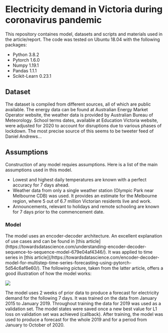 <h1> Electricity demand in Victoria during coronavirus pandemic </h1>

This repository containes model, datasets and scripts and materials used in the article/report. The code was tested on Ubuntu 18.04 with the following packages:

* Python 3.8.2
* Pytorch 1.6.0 
* Numpy 1.19.1
* Pandas  1.1.1
* Scikit-Learn 0.23.1

<h2>Dataset</h2>
The dataset is compiled from different sources, all of which are public available. The energy data can be found at Australian Energy Market Operator website, the weather data is provided by Australian Bureau of Meteorology. School terms dates, available at Education Victoria website, were adjusted for 2020 to account for disruptions due to various phases of lockdown. The most precise source of this seems to be tweeter feed of Daniel Andrews...

<h2>Assumptions</h2>
Construction of any model requies assumptions. Here is a list of the main assumptions used in this model.

* Lowest and highest daily temperatures are known with a perfect accuracy for 7 days ahead.
* Weather data from only a single weather station (Olympic Park near Melbourne CDB) was used. It provides an estimate for the Melbourne region, where 5 out of 6.7 million Victorian residents live and work.
* Announcements, relevant to holidays and remote schooling are known for 7 days prior to the commencement date.

<h3> Model </h3>
The model uses an encoder-decoder architecture. An excellent explanation of use cases and can be found in [this article](https://towardsdatascience.com/understanding-encoder-decoder-sequence-to-sequence-model-679e04af4346/). It was applied to time series in [this article](/https://towardsdatascience.com/encoder-decoder-model-for-multistep-time-series-forecasting-using-pytorch-5d54c6af6e60/). The following picture, taken from the latter article, offers a good illustration of how the model works:

![ ](https://miro.medium.com/max/1000/1*62xsdc5F5DNdLXluQojeBg.png  "Encoder-Decoder model")

The model uses 2 weeks of prior data to produce a forecast for electricity demand for the following 7 days. It was trained on the data from January 2015 to January 2019. Throughout training the data for 2019 was used as a validation set. The model states were saved once a new best value for L1 loss on validation set was achieved (callback). After training, the model was used to produce a forecast for the whole 2019 and for a period from January to October of 2020.  

